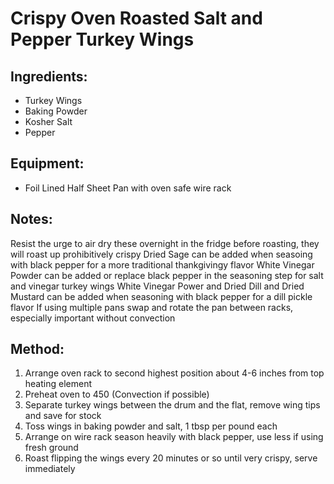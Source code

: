# Crispy Oven Roasted Salt and Pepper Turkey Wings

## Ingredients:
- Turkey Wings
- Baking Powder
- Kosher Salt
- Pepper

## Equipment:
- Foil Lined Half Sheet Pan with oven safe wire rack

## Notes:
Resist the urge to air dry these overnight in the fridge before roasting, they will roast up prohibitively crispy
Dried Sage can be added when seasoing with black pepper for a more traditional thankgivingy flavor
White Vinegar Powder can be added or replace black pepper in the seasoning step for salt and vinegar turkey wings
White Vinegar Power and Dried Dill and Dried Mustard can be added when seasoning with black pepper for a dill pickle flavor
If using multiple pans swap and rotate the pan between racks, especially important without convection

## Method:
1. Arrange oven rack to second highest position about 4-6 inches from top heating element
2. Preheat oven to 450 (Convection if possible)
3. Separate turkey wings between the drum and the flat, remove wing tips and save for stock
4. Toss wings in baking powder and salt, 1 tbsp per pound each
5. Arrange on wire rack season heavily with black pepper, use less if using fresh ground
6. Roast flipping the wings every 20 minutes or so until very crispy, serve immediately


